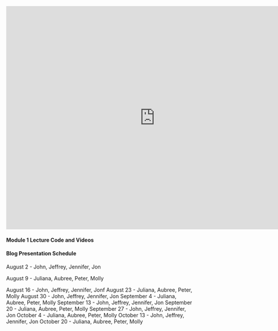 <iframe src="https://calendar.google.com/calendar/embed?src=flatironschool.com_ofeviccfpkbav8cotoadof0pl0%40group.calendar.google.com&ctz=America%2FNew_York" style="border: 0" width="800" height="600" frameborder="0" scrolling="no"></iframe>

#### Module 1 Lecture Code and Videos


#### Blog Presentation Schedule

August 2 - John, Jeffrey, Jennifer, Jon

August 9 - Juliana, Aubree, Peter, Molly

August 16 - John, Jeffrey, Jennifer, Jonf
August 23 - Juliana, Aubree, Peter, Molly
August 30 - John, Jeffrey, Jennifer, Jon
September 4 - Juliana, Aubree, Peter, Molly
September 13 - John, Jeffrey, Jennifer, Jon
September 20 - Juliana, Aubree, Peter, Molly
September 27 - John, Jeffrey, Jennifer, Jon
October 4 - Juliana, Aubree, Peter, Molly
October 13 - John, Jeffrey, Jennifer, Jon
October 20 - Juliana, Aubree, Peter, Molly
